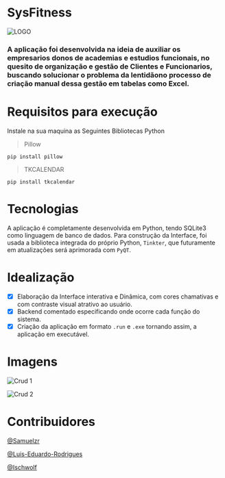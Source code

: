 #  SysFitness

![LOGO](https://github.com/matheussoares1/SysFitness---Gestor-de-Academia/blob/main/IMAGENS/SysFitness.jpg?raw=true)
### A aplicação foi desenvolvida na ideia de auxiliar os empresarios donos de academias e estudios funcionais, no quesito de organização e gestão de Clientes e Funcionarios, buscando solucionar o problema da lentidãono processo de criação manual dessa gestão em tabelas como Excel.

# Requisitos para execução
Instale na sua maquina as Seguintes Bibliotecas Python

> Pillow
```
pip install pillow
```
> TKCALENDAR

```
pip install tkcalendar
```

# Tecnologias
A aplicação é completamente desenvolvida em Python, tendo SQLite3 como linguagem de banco de dados.
Para construção da Interface, foi usada a biblioteca integrada do próprio Python, `Tinkter`, que futuramente em atualizações será aprimorada com `PyQT`.

# Idealização

- [x] Elaboração da Interface interativa e Dinâmica, com cores chamativas e com contraste visual atrativo ao usuário.
- [x] Backend comentado especificando onde ocorre cada função do sistema.
- [x] Criação da aplicação em formato `.run` e `.exe` tornando assim, a aplicação em executável.

# Imagens
![Crud 1](https://github.com/matheussoares1/SysFitness---Gestor-de-Academia/blob/main/IMAGENS/Cadastro%20de%20Clientes%20-%20Academia%20OscarFitness.png?raw=true)

![Crud 2](https://github.com/matheussoares1/SysFitness---Gestor-de-Academia/blob/main/IMAGENS/Tela%20Sistema%20-%20Academia%20OscaFitness.png?raw=true)


# Contribuidores


<a href="https://github.com/Samuelzr">@Samuelzr</a>

<a href="https://github.com/Luis-Eduardo-Rodrigues">@Luis-Eduardo-Rodrigues</a>

<a href="https://github.com/Ischwolf">@Ischwolf</a>


